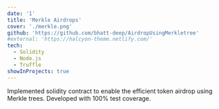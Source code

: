 ```yaml
---
date: '1'
title: 'Merkle Airdrops'
cover: './merkle.png'
github: 'https://github.com/bhatt-deep/AirdropUsingMerkletree'
#external: 'https://halcyon-theme.netlify.com/'
tech:
  - Solidity
  - Node.js
  - Truffle
showInProjects: true
---
```


Implemented solidity contract to enable the efficient token airdrop using Merkle trees. Developed with 100% test coverage.
